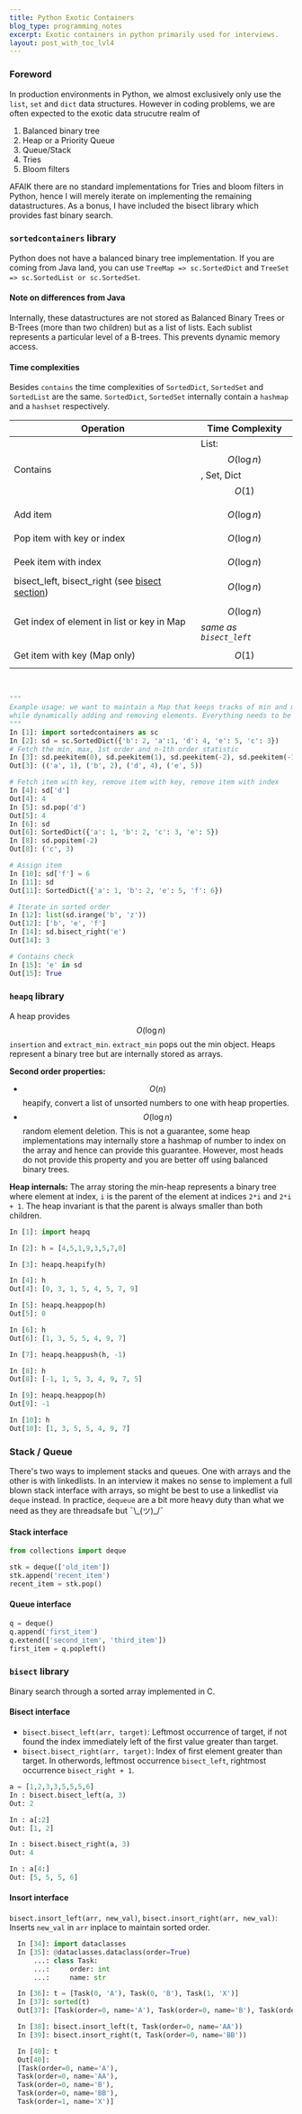 ```yaml
---
title: Python Exotic Containers
blog_type: programming_notes
excerpt: Exotic containers in python primarily used for interviews.
layout: post_with_toc_lvl4
---
```


### Foreword
In production environments in Python, we almost exclusively only use the
`list`, `set` and `dict` data structures. However in coding problems, we are often
expected to the exotic data strucutre realm of

1. Balanced binary tree
2. Heap or a Priority Queue
3. Queue/Stack
4. Tries
5. Bloom filters

AFAIK there are no standard implementations for Tries and bloom filters in Python, hence
I will merely iterate on implementing the remaining datastructures. As
a bonus, I have included the bisect library which provides fast binary search.

### `sortedcontainers` library

Python does not have a balanced binary tree implementation. If you are coming from Java
land, you can use `TreeMap => sc.SortedDict` and
`TreeSet => sc.SortedList or sc.SortedSet`.

#### Note on differences from Java
Internally, these datastructures are not stored as Balanced Binary Trees or B-Trees (more
than two children) but as a list of lists. Each sublist represents a particular level
of a B-trees. This prevents dynamic memory access.

#### Time complexities
Besides `contains` the time complexities of `SortedDict`, `SortedSet` and `SortedList`
are the same. `SortedDict`, `SortedSet` internally contain a `hashmap` and a `hashset`
respectively.

| Operation | Time Complexity |
|-----------|-----------------|
| Contains | List: $$O(\log n)$$, Set, Dict $$O(1)$$ |      
| Add item | $$O(\log n)$$    |      
| Pop item with key or index | $$O(\log n)$$    |      
| Peek item with index | $$O(\log n)$$    |      
| bisect_left, bisect_right (see [bisect section](#bisect-library))| $$O(\log n)$$| 
| Get index of element in list or key in Map| $$O(\log n)$$ _same as `bisect_left`_|
| Get item with key (Map only) | $$O(1)$$    |      

<br/>

``` python
"""
Example usage: we want to maintain a Map that keeps tracks of min and max value
while dynamically adding and removing elements. Everything needs to be `O(log n)`.
"""
In [1]: import sortedcontainers as sc
In [2]: sd = sc.SortedDict({'b': 2, 'a':1, 'd': 4, 'e': 5, 'c': 3})
# Fetch the min, max, 1st order and n-1th order statistic
In [3]: sd.peekitem(0), sd.peekitem(1), sd.peekitem(-2), sd.peekitem(-1)
Out[3]: (('a', 1), ('b', 2), ('d', 4), ('e', 5))

# Fetch item with key, remove item with key, remove item with index
In [4]: sd['d']
Out[4]: 4
In [5]: sd.pop('d')
Out[5]: 4
In [6]: sd
Out[6]: SortedDict({'a': 1, 'b': 2, 'c': 3, 'e': 5})
In [8]: sd.popitem(-2)
Out[8]: ('c', 3)

# Assign item
In [10]: sd['f'] = 6
In [11]: sd
Out[11]: SortedDict({'a': 1, 'b': 2, 'e': 5, 'f': 6})

# Iterate in sorted order
In [12]: list(sd.irange('b', 'z'))
Out[12]: ['b', 'e', 'f']
In [14]: sd.bisect_right('e')
Out[14]: 3

# Contains check
In [15]: 'e' in sd
Out[15]: True
```

### `heapq` library
A heap provides $$O(\log n)$$ `insertion` and `extract_min`. `extract_min` pops out the
min object. Heaps represent a binary tree but are internally stored as arrays.

**Second order properties:**<br/>
- $$O(n)$$ heapify, convert a list of unsorted numbers to one with heap properties.
- $$O(\log n)$$ random element deletion. This is not a guarantee, some heap
    implementations may internally store a hashmap of number to index on the array
    and hence can provide this guarantee. However, most heads do not provide this
    property and you are better off using balanced binary trees.

**Heap internals:**
The array storing the min-heap represents a binary tree where element at index, `i`
is the parent of the element at indices `2*i` and `2*i + 1`. The heap invariant is that
the parent is always smaller than both children. 

``` python
In [1]: import heapq

In [2]: h = [4,5,1,9,3,5,7,0]

In [3]: heapq.heapify(h)

In [4]: h
Out[4]: [0, 3, 1, 5, 4, 5, 7, 9]

In [5]: heapq.heappop(h)
Out[5]: 0

In [6]: h
Out[6]: [1, 3, 5, 5, 4, 9, 7]

In [7]: heapq.heappush(h, -1)

In [8]: h
Out[8]: [-1, 1, 5, 3, 4, 9, 7, 5]

In [9]: heapq.heappop(h)
Out[9]: -1

In [10]: h
Out[10]: [1, 3, 5, 5, 4, 9, 7]
```

### Stack / Queue
There's two ways to implement stacks and queues. One with arrays and the
other is with linkedlists. In an interview it makes no sense to implement a full blown
stack interface with arrays, so might be best to use a linkedlist via `deque` instead.
In practice, `dequeue` are a bit more heavy duty than what we need as they are
threadsafe but ¯\\\_(ツ)\_/¯

#### Stack interface
``` python
from collections import deque

stk = deque(['old_item'])
stk.append('recent_item')
recent_item = stk.pop()
```
#### Queue interface
``` python
q = deque()
q.append('first_item')
q.extend(['second_item', 'third_item'])
first_item = q.popleft()
```

### `bisect` library
Binary search through a sorted array implemented in C.

#### Bisect interface
* `bisect.bisect_left(arr, target)`: Leftmost occurrence of target, if not found the
  index immediately left of the first value greater than target.
* `bisect.bisect_right(arr, target)`: Index of first element greater than target.
In otherwords, leftmost occurrence `bisect_left`, rightmost occurrence `bisect_right + 1`. 

``` python
a = [1,2,3,3,5,5,5,6]
In : bisect.bisect_left(a, 3)
Out: 2

In : a[:2]
Out: [1, 2]

In : bisect.bisect_right(a, 3)
Out: 4

In : a[4:]
Out: [5, 5, 5, 6]
``` 

#### Insort interface
`bisect.insort_left(arr, new_val)`, `bisect.insort_right(arr, new_val)`:
  Inserts `new_val` in `arr` inplace to maintain sorted order.
  ``` python
    In [34]: import dataclasses
    In [35]: @dataclasses.dataclass(order=True)
        ...: class Task:
        ...:     order: int
        ...:     name: str

    In [36]: t = [Task(0, 'A'), Task(0, 'B'), Task(1, 'X')]
    In [37]: sorted(t)
    Out[37]: [Task(order=0, name='A'), Task(order=0, name='B'), Task(order=1, name='X')]

    In [38]: bisect.insort_left(t, Task(order=0, name='AA'))
    In [39]: bisect.insort_right(t, Task(order=0, name='BB'))

    In [40]: t
    Out[40]:
    [Task(order=0, name='A'),
    Task(order=0, name='AA'),
    Task(order=0, name='B'),
    Task(order=0, name='BB'),
    Task(order=1, name='X')]
  ```
